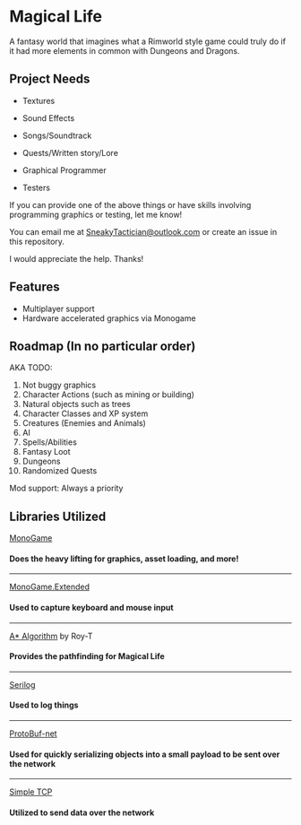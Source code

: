 # Magical Life
A fantasy world that imagines what a Rimworld style game could truly do if it had more elements in common with Dungeons and Dragons.

## Project Needs
* Textures
* Sound Effects
* Songs/Soundtrack
* Quests/Written story/Lore

* Graphical Programmer
* Testers

If you can provide one of the above things or have skills involving programming graphics or testing, let me know!

You can email me at SneakyTactician@outlook.com or create an issue in this repository.

I would appreciate the help.
Thanks!

## Features
* Multiplayer support
* Hardware accelerated graphics via Monogame

## Roadmap (In no particular order)
AKA TODO:

1. Not buggy graphics
2. Character Actions (such as mining or building)
3. Natural objects such as trees
4. Character Classes and XP system
5. Creatures (Enemies and Animals)
6. AI
7. Spells/Abilities
8. Fantasy Loot
9. Dungeons
10. Randomized Quests

Mod support: Always a priority

## Libraries Utilized
[MonoGame](http://www.monogame.net/)

#### Does the heavy lifting for graphics, asset loading, and more!
---
[MonoGame.Extended](https://github.com/craftworkgames/MonoGame.Extended)
#### Used to capture keyboard and mouse input
---
[A* Algorithm](https://github.com/roy-t/AStar) by Roy-T

#### Provides the pathfinding for Magical Life
---
[Serilog](https://github.com/serilog/serilog)
#### Used to log things
---
[ProtoBuf-net](https://github.com/mgravell/protobuf-net)
#### Used for quickly serializing objects into a small payload to be sent over the network
---
[Simple TCP](https://github.com/BrandonPotter/SimpleTCP)
#### Utilized to send data over the network
